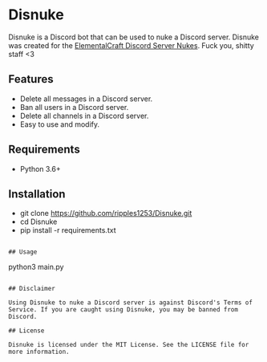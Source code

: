 # Disnuke

Disnuke is a Discord bot that can be used to nuke a Discord server. Disnuke was created for the [ElementalCraft Discord Server Nukes](https://cdn.discordapp.com/attachments/1022988533088137247/1104919834090811483/fuck_elementalcraft.mp4). Fuck you, shitty staff <3

## Features

* Delete all messages in a Discord server.
* Ban all users in a Discord server.
* Delete all channels in a Discord server.
* Easy to use and modify.

## Requirements

* Python 3.6+

## Installation

* git clone https://github.com/ripples1253/Disnuke.git
* cd Disnuke
* pip install -r requirements.txt
```

## Usage

```
python3 main.py
```

## Disclaimer

Using Disnuke to nuke a Discord server is against Discord's Terms of Service. If you are caught using Disnuke, you may be banned from Discord.

## License

Disnuke is licensed under the MIT License. See the LICENSE file for more information.
